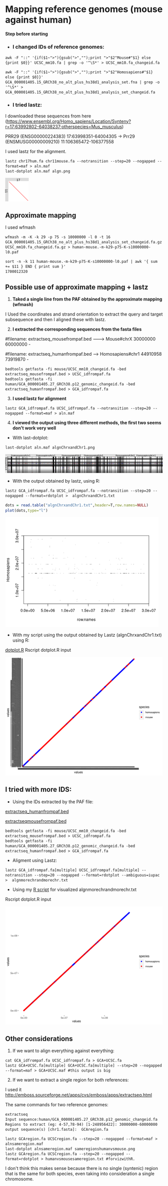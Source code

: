 # Mapping reference genomes (mouse against human)

**Step before starting**

- ### I changed IDs of reference genomes:

```shell
awk -F "::" '{if($1~">"){gsub(">","");print ">"$2"Mouse#"$1} else {print $0}}' UCSC_mm10.fa | grep -o '^\S*' > UCSC_mm10.fa_changeid.fa
```
```shell
awk -F "::" '{if($1~">"){gsub(">","");print ">"$2"Homosapiens#"$1} else {print $0}}' GCA_000001405.15_GRCh38_no_alt_plus_hs38d1_analysis_set.fna | grep -o '^\S*' > GCA_000001405.15_GRCh38_no_alt_plus_hs38d1_analysis_set_changeid.fa
```

- ### I tried lastz:

I downloaded these sequences from here (https://www.ensembl.org/Homo_sapiens/Location/Synteny?r=17:63992802-64038237;otherspecies=Mus_musculus)

PRR29 (ENSG00000224383)	17:63998351-64004305	→	Prr29 (ENSMUSG00000009210)	11:106365472-106377558

I used lastz for the alignment.

```shell
lastz chr17hum.fa chr11mouse.fa --notransition --step=20 --nogapped --format=maf > aln.maf
last-dotplot aln.maf algn.png
```
![algn.png](/img/algn.png)

## Approximate mapping

I used wfmash

```shell
wfmash -m -K -k 29 -p 75 -s 10000000 -l 0 -t 16 GCA_000001405.15_GRCh38_no_alt_plus_hs38d1_analysis_set_changeid.fa.gz UCSC_mm10.fa_changeid.fa.gz > human-mouse.-m-k29-p75-K-s10000000-l0.paf
```

```shell
sort -n -k 11 human-mouse.-m-k29-p75-K-s10000000-l0.paf | awk '{ sum += $11 } END { print sum }'
1700012320
```

## Possible use of approximate mapping + lastz

1. **Taked a single line from the PAF obtained by the approximate mapping (wfmash)**

I Used the coordinates and strand orientation to extract the query and target subsequence and then I aligned these with lastz.

2. **I extracted the corresponding sequences from the fasta files**

#filename: extractseq_mousefrompaf.bed ---> Mouse#chrX	30000000	60000000	-                   

#filename: extractseq_humanfrompaf.bed --> Homosapiens#chr1	44910958	73919870	-  

```shell
bedtools getfasta -fi mouse/UCSC_mm10_changeid.fa -bed extractseq_mousefrompaf.bed > UCSC_idfrompaf.fa
bedtools getfasta -fi human/GCA_000001405.27_GRCh38.p12_genomic_changeid.fa -bed extractseq_humanfrompaf.bed > GCA_idfrompaf.fa
```

3. **I used lastz for alignment**

```shell
lastz GCA_idfrompaf.fa UCSC_idfrompaf.fa --notransition --step=20 --nogapped --format=maf > aln.maf
```
4. **I viewed the output using three different methods, the first two seems don't work very well**

- With last-dotplot:

```shell
last-dotplot aln.maf algnChrxandChr1.png
```
![algnChrxandChr1.png](/img/algnChrxandChr1.png)

- With the output obtained by lastz, using R:

```shell
lastz GCA_idfrompaf.fa UCSC_idfrompaf.fa --notransition --step=20 --nogapped --format=rdotplot >  algnChrxandChr1.txt
```
```R
dots = read.table("algnChrxandChr1.txt",header=T,row.names=NULL)
plot(dots,type="l")
```
![sample.png](/img/sample.png)

- With my script using the output obtained by Lastz (algnChrxandChr1.txt) using R:
 
[dotplot.R](script/dotplot.R) Rscript dotplot.R input 

![alnchrx_chr1.png](/img/alnchrx_chr1.png)

## I tried with more IDS:

- Using the IDs extracted by the PAF file:

[extractseq_humanfrompaf.bed](test/extractseq_humanfrompaf.bed)

[extractseqmousefrompaf.bed](test/extractseq_mousefrompaf.bed)

```shell
bedtools getfasta -fi mouse/UCSC_mm10_changeid.fa -bed extractseq_mousefrompaf.bed > UCSC_idfrompaf.fa
bedtools getfasta -fi human/GCA_000001405.27_GRCh38.p12_genomic_changeid.fa -bed extractseq_humanfrompaf.bed > GCA_idfrompaf.fa
```

- Aligment using Lastz:

```shell
lastz GCA_idfrompaf.fa[multiple] UCSC_idfrompaf.fa[multiple] --notransition --step=20 --nogapped --format=rdotplot --ambiguous=iupac >  algnmorechrandmorechr.txt
```

- Using my [R script](dotplot.R) for visualized algnmorechrandmorechr.txt

Rscript dotplot.R input 

![plotaln4seqvs4seq](/img/aln4seqvs4seq.png)

## Other considerations

1. If we want to align everything against everything:

```shell
cat GCA_idfrompaf.fa UCSC_idfrompaf.fa > GCA+UCSC.fa
lastz GCA+UCSC.fa[multiple] GCA+UCSC.fa[multiple] --step=20 --nogapped  --format=maf > GCA+UCSC.maf #this output is big
```
2. If we want to extract a single region for both references:

I used it http://emboss.sourceforge.net/apps/cvs/emboss/apps/extractseq.html

The same commands for two reference genomes:

```shell
extractseq
Input sequence:human/GCA_000001405.27_GRCh38.p12_genomic_changeid.fa
Regions to extract (eg: 4-57,78-94) [1-248956422]: 30000000-60000000
output sequence(s) [chr1.fasta]:  GCAregion.fa 
```

```shell
lastz GCAregion.fa UCSCregion.fa --step=20 --nogapped --format=maf > alnsameregion.maf 
last-dotplot alnsameregion.maf sameregionshumanvsmouse.png
lastz GCAregion.fa UCSCregion.fa --step=20 --nogapped --format=rdotplot > humanvsmousesameregion.txt #forvizwithR. 
```
I don't think this makes sense because there is no single (syntenic) region that is the same for both species, even taking into consideration a single chromosome.
